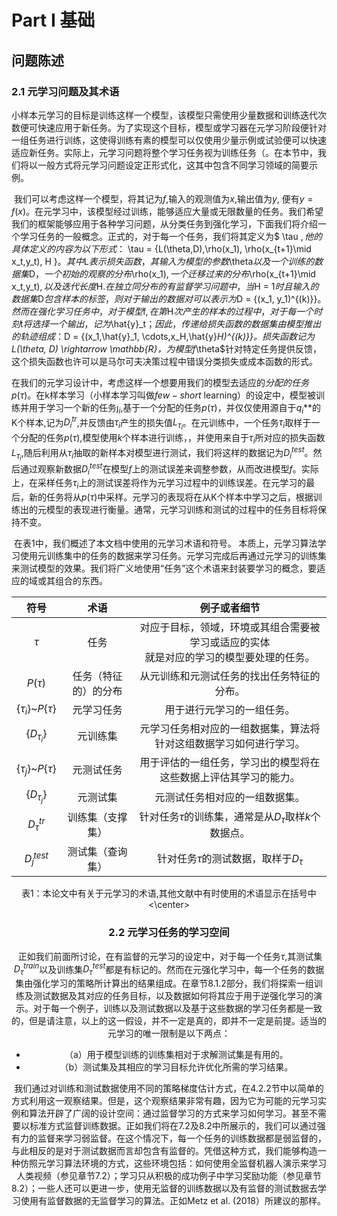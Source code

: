 # Part I 基础

## 问题陈述

### 2.1 元学习问题及其术语

​		小样本元学习的目标是训练这样一个模型，该模型只需使用少量数据和训练迭代次数便可快速应用于新任务。为了实现这个目标，模型或学习器在元学习阶段便针对一组任务进行训练，这使得训练有素的模型可以仅使用少量示例或试验便可以快速适应新任务。实际上，元学习问题将整个学习任务视为训练任务（<!--传统学习，所学习的是模型中的参数，而元学习是学习如何去学习。是这个意思么）-->。在本节中，我们将以一般方式将元学习问题设定正形式化，这其中包含不同学习领域的简要示例。

​		我们可以考虑这样一个模型，将其记为$f$,输入的观测值为$x$,输出值为$y$, 便有$y = f(x)$。在元学习中，该模型经过训练，能够适应大量或无限数量的任务。我们希望我们的框架能够应用于各种学习问题，从分类任务到强化学习，下面我们将介绍一个学习任务的一般概念。正式的，对于每一个任务，我们将其定义为$ \tau $,他的具体定义的内容为以下形式：$ \tau  = \{L(\theta,D),\rho(x_1), \rho(x_{t+1}\mid x_t,y_t), H \}$。其中$L$表示损失函数，其输入为模型的参数$\theta$以及一个训练的数据集$D$，一个初始的观察的分布$\rho(x_1)$,一个迁移过来的分布$\rho(x_{t+1}\mid x_t,y_t)$,以及迭代长度$H$.在独立同分布的有监督学习问题中，当$H = 1$时且输入的数据集$D$包含样本的标签，则对于输出的数据对可以表示为$D = \{(x_1, y_1)^{(k)}\}$。然而在强化学习任务中，对于模型$f$,在第$H$次产生的样本的过程中，对于每一个时刻$t$将选择一个输出，记为$\hat{y}_t$；因此，传递给损失函数的数据集由模型推出的轨迹组成：$D = \{(x_1,\hat{y}_1, \cdots,x_H,\hat{y}_H)^{(k)}\}$。损失函数记为$L(\theta, D) \rightarrow \mathbb{R}$，为模型$f_\theta$针对特定任务提供反馈，这个损失函数也许可以是马尔可夫决策过程中错误分类损失或成本函数的形式。

​		在我们的元学习设计中，考虑这样一个想要用我们的模型去适应的*分配的任务*$p(\tau)$。<font color="#dd0000">*<!--（a distribution task,我不知道我翻译的对不对。）-->*</font>在k样本学习（小样本学习叫做$few-short$ learning）的设定中，模型被训练并用于学习一个新的任务$\jmath_i$,基于一个分配的任务$p(\tau )$，并仅仅使用源自于$q_i$*<!--（这个q是啥？）-->*的K个样本,记为$D_i^{tr}$,并反馈由$\tau_i$产生的损失值$L_{\tau_i}$。在元训练中，一个任务$\tau_i$取样于一个分配的任务$p(\tau)$,模型使用$k$个样本进行训练，，并使用来自于$\tau_i$所对应的损失函数$L_{\tau_i}$,随后利用从$\tau_i$抽取的新样本对模型进行测试，我们将这样的数据记为$D_i^{test}$。然后通过观察新数据$D_i^{test}$在模型$f$上的测试误差来调整参数，从而改进模型$f$。实际上，在采样任务$\tau_i$上的测试误差将作为元学习过程中的训练误差。在元学习的最后，新的任务将从$p(\tau)$中采样。元学习的表现将在从K个样本中学习之后，根据训练出的元模型的表现进行衡量。通常，元学习训练和测试的过程中的任务目标将保持不变。

​		在表1中，我们概述了本文档中使用的元学习术语和符号。 本质上，元学习算法学习使用元训练集中的任务的数据来学习任务。元学习完成后再通过元学习的训练集来测试模型的效果。我们将广义地使用“任务”这个术语来封装要学习的概念，要适应的域或其组合的东西。

|          符号          |         术语         |                         例子或者细节                         |
| :--------------------: | :------------------: | :----------------------------------------------------------: |
|         $\tau$         |         任务         | 对应于目标，领域，环境或其组合需要被学习或适应的实体<br />就是对应的学习的模型要处理的任务。 |
|       $P(\tau)$        | 任务（特征的）的分布 |          从元训练和元测试任务的找出任务特征的分布。          |
| {$\tau_i$}~$P\{\tau\}$ |      元学习任务      |                  用于进行元学习的一组任务。                  |
|     {$D_{\tau_i}$}     |       元训练集       | 元学习任务相对应的一组数据集，算法将针对这组数据学习如何进行学习。 |
| {$\tau_j$}~$P\{\tau\}$ |      元测试任务      | 用于评估的一组任务，学习出的模型将在这些数据上评估其学习的能力。 |
|     {$D_{\tau_j}$}     |       元测试集       |                元测试任务相对应的一组数据集。                |
|     $D_\tau^{tr}$      |   训练集（支撑集）   | 针对任务$\tau$的训练集，通常是从$D_{\tau}$取样$k$个数据点。  |
|      $D_j^{test}$      |   测试集（查询集）   |          针对任务$\tau$的测试数据，取样于$D_{\tau}$          |

<center>表1：本论文中有关于元学习的术语,其他文献中有时使用的术语显示在括号中<\center>

### 2.2 元学习任务的学习空间

​		正如我们前面所讨论，在有监督的元学习的设定中，对于每一个任务$\tau$,其测试集$D_{\tau}^{train}$以及训练集$D_{\tau}^{test}$都是有标记的。然而在元强化学习中，每一个任务的数据集由强化学习的策略所计算出的结果组成。在章节8.1.2部分，我们将探索一组训练及测试数据及其对应的任务目标，以及数据如何将其应于用于逆强化学习的演示。对于每一个例子，训练以及测试数据以及基于这些数据的学习任务都是一致的，但是请注意，以上的这一假设，并不一定是真的，即并不一定是前提。适当的元学习的唯一限制是以下两点：

- （a）用于模型训练的训练集相对于求解测试集是有用的。
- （b）测试集及其相应的学习目标允许优化所需的学习结果。

​        我们通过对训练和测试数据使用不同的策略梯度估计方式，在4.2.2节中以简单的方式利用这一观察结果。但是，这个观察结果非常有趣，因为它为可能的元学习实例和算法开辟了广阔的设计空间：通过监督学习的方式来学习如何学习。甚至不需要以标准方式监督训练数据。正如我们将在7.2及8.2中所展示的，我们可以通过强有力的监督来学习弱监督。在这个情况下，每一个任务的训练数据都是弱监督的，与此相反的是对于测试数据而言却包含有监督的。凭借这种方式，我们能够构造一种仿照元学习算法环境的方式，这些环境包括：如何使用全监督机器人演示来学习人类视频（参见章节7.2）；学习只从积极的成功例子中学习奖励功能（参见章节8.2）；一些人还可以更进一步，使用无监督的训练数据以及有监督的测试数据去学习使用有监督数据的无监督学习的算法。正如Metz et al. (2018）所建议的那样。